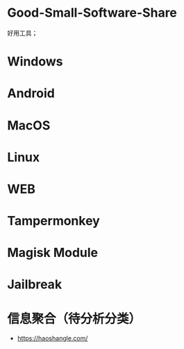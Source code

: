 # Good-Small-Software-Share
好用工具；


# Windows

# Android

# MacOS

# Linux

# WEB

# Tampermonkey

# Magisk Module

# Jailbreak

# 信息聚合（待分析分类）
- https://haoshangle.com/